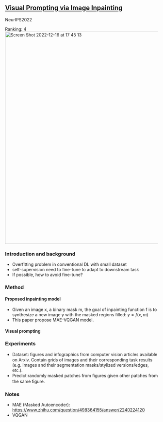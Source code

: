 
## [Visual Prompting via Image Inpainting](https://arxiv.org/pdf/2209.00647.pdf)

NeurIPS2022

Ranking: 4      
<img width="700" alt="Screen Shot 2022-12-16 at 17 45 13" src="https://user-images.githubusercontent.com/46414159/208048802-a234c346-72f7-4f0d-808c-0446d73172d9.png">

### Introduction and background
- Overfitting problem in conventional DL with small dataset
- self-supervision need to fine-tune to adapt to downstream task
- If possible, how to avoid fine-tune?

### Method
#### Proposed inpainting model
- Given an image x, a binary mask m, the goal of inpainting function f is to synthesize a new image y with the masked regions filled: $y=f(x, m)$
- This paper propose MAE-VQGAN model.

#### Visual prompting
### Experiments
- Dataset: ﬁgures and infographics from computer vision articles available on Arxiv. Contain grids of images and their corresponding task results (e.g. images and their segmentation masks/stylized versions/edges, etc.).
- Predict randomly masked patches from ﬁgures given other patches from the same ﬁgure.

### Notes
- MAE (Masked Autoencoder): https://www.zhihu.com/question/498364155/answer/2240224120
- VQGAN
